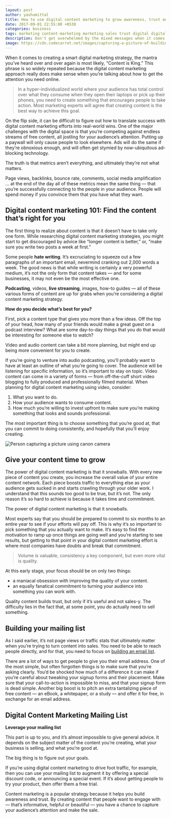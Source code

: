 ```yaml
---
layout: post
author: yashumittal
title: How to use digital content marketing to grow awareness, trust and sales
date: 2017-09-01 22:55:00 +0530
categories: business
tags: marketing content-marketing marketing sales trust digital digital-content-marketing digital-content
description: Don't get overwhelmed by the mixed messages when it comes to digital content marketing. Use these simple tips to build out a strategy that's right for you.
image: https://cdn.codecarrot.net/images/capturing-a-picture-of-building-with-iphone.jpg
---
```


When it comes to creating a smart digital marketing strategy, the mantra you’ve heard over and over again is most likely, “Content is King.” This phrase is so widely repeated because the digital content marketing approach really does make sense when you’re talking about how to get the attention you need online.

<blockquote>
In a hyper-individualized world where your audience has total control over what they consume when they open their laptops or pick up their phones, you need to create something that encourages people to take action. Most marketing experts will agree that creating content is the best way to achieve this goal.
</blockquote>

On the flip side, it can be difficult to figure out how to translate success with digital content marketing efforts into real-world wins. One of the major challenges with the digital space is that you’re competing against endless streams of free content, all jostling for your audience’s attention. Putting up a paywall will only cause people to look elsewhere. Ads will do the same if they’re obnoxious enough, and will often get stymied by now-ubiquitous ad-blocking technology.

<div class="callout">
The truth is that metrics aren’t everything, and ultimately they’re not what matters.
</div>

Page views, backlinks, bounce rate, comments, social media amplification … at the end of the day all of these metrics mean the same thing — that you’re successfully connecting to the people in your audience. People will spend money if you convince them that you have what they want.

## Digital content marketing 101: Find the content that’s right for you

The first thing to realize about content is that it doesn’t have to take only one form. While researching digital content marketing strategies, you might start to get discouraged by advice like “longer content is better,” or, “make sure you write two posts a week at first.”

Some people **hate writing**. It’s excruciating to squeeze out a few paragraphs of an important email, nevermind cranking out 2,000 words a week. The good news is that while writing is certainly a very powerful medium, it’s not the only form that content takes — and for some businesses, it may not even be the most effective one.

**Podcasting**, videos, **live streaming**, images, how-to guides — all of these various forms of content are up for grabs when you’re considering a digital content marketing strategy.

**How do you decide what’s best for you?**

First, pick a content type that gives you more than a few ideas. Off the top of your head, how many of your friends would make a great guest on a podcast interview? What are some day-to-day things that you do that would be interesting for someone else to watch?

<div class="callout">
Video and audio content can take a bit more planning, but might end up being more convenient for you to create.
</div>

If you’re going to venture into audio podcasting, you’ll probably want to have at least an outline of what you’re going to cover. The audience will be listening for specific information, so it’s important to stay on topic. Video content can come in a variety of forms — from off-the-cuff short video blogging to fully produced and professionally filmed material. When planning for digital content marketing using video, consider:

1. What you want to do.
2. How your audience wants to consume content.
3. How much you’re willing to invest upfront to make sure you’re making something that looks and sounds professional.

The most important thing is to choose something that you’re good at, that you can commit to doing consistently, and hopefully that you’ll enjoy creating.

![Person capturing a picture using canon camera](https://cdn.codecarrot.net/images/person-capturing-a-picture.jpg)

## Give your content time to grow

The power of digital content marketing is that it snowballs. With every new piece of content you create, you increase the overall value of your entire content network. Each piece boosts traffic to everything else as your audience gets sucked in and starts crawling through your older work. I understand that this sounds too good to be true, but it’s not. The only reason it’s so hard to achieve is because it takes time and commitment.

<div class="callout">
The power of digital content marketing is that it snowballs.
</div>

Most experts say that you should be prepared to commit to six months to an entire year to see if your efforts will pay off. This is why it’s so important to pick something that you actually want to make. It’s easy to find the motivation to ramp up once things are going well and you’re starting to see results, but getting to that point in your digital content marketing effort is where most companies have doubts and break that commitment.

<blockquote>
Volume is valuable, consistency a key component, but even more vital is quality.
</blockquote>

At this early stage, your focus should be on only two things:

* a maniacal obsession with improving the quality of your content.
* an equally fanatical commitment to turning your audience into something you can work with.

Quality content builds trust, but only if it’s useful and not sales-y. The difficulty lies in the fact that, at some point, you do actually need to sell something.

## Building your mailing list

As I said earlier, it’s not page views or traffic stats that ultimately matter when you’re trying to turn content into sales. You need to be able to reach people directly, and for that, you need to focus on [building an email list](/beginners-guide-to-starting-an-email-list).

There are a lot of ways to get people to give you their email address. One of the most simple, but often forgotten things is to make sure that you’re asking clearly. You’d be shocked how much of a difference it can make if you’re careful about tweaking your signup forms and their placement. Make sure that your call-to-action is impossible to miss, and that your signup form is dead simple. Another big boost is to pitch an extra tantalizing piece of free content — an eBook, a whitepaper, or a study — and offer it for free, in exchange for an email address.

## Digital Content Marketing Mailing List

**Leverage your mailing list**

This part is up to you, and it’s almost impossible to give general advice. It depends on the subject matter of the content you’re creating, what your business is selling, and what you’re good at.

<div class="callout">
The big thing is to figure out your goals.
</div>

If you’re using digital content marketing to drive foot traffic, for example, then you can use your mailing list to augment it by offering a special discount code, or announcing a special event. If it’s about getting people to try your product, then offer them a free trial.

Content marketing is a popular strategy because it helps you build awareness and trust. By creating content that people want to engage with — that’s informative, helpful or beautiful — you have a chance to capture your audience’s attention and make the sale.
